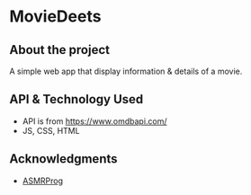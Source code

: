 # MovieDeets

## About the project

A simple web app that display information & details of a movie.

## API & Technology Used

- API is from https://www.omdbapi.com/
- JS, CSS, HTML

## Acknowledgments

- [ASMRProg](https://www.youtube.com/@AsmrProg "ASMRProg's Youtube Channel")
